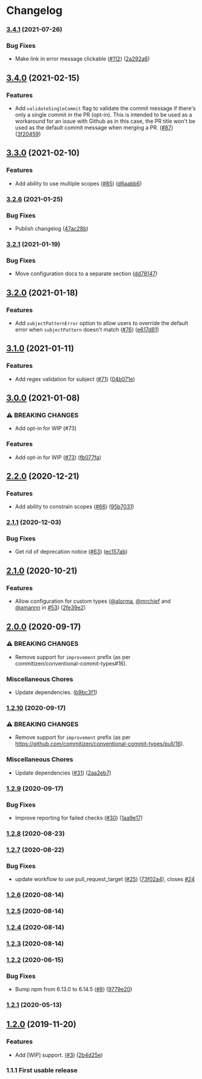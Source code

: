 # Changelog

### [3.4.1](https://github.com/amannn/action-semantic-pull-request/compare/v3.4.0...v3.4.1) (2021-07-26)


### Bug Fixes

* Make link in error message clickable ([#112](https://github.com/amannn/action-semantic-pull-request/issues/112)) ([2a292a6](https://github.com/amannn/action-semantic-pull-request/commit/2a292a6550224ddc9d79731bcd15732b42344ebf))

## [3.4.0](https://github.com/amannn/action-semantic-pull-request/compare/v3.3.0...v3.4.0) (2021-02-15)


### Features

* Add `validateSingleCommit` flag to validate the commit message if there's only a single commit in the PR (opt-in). This is intended to be used as a workaround for an issue with Github as in this case, the PR title won't be used as the default commit message when merging a PR. ([#87](https://github.com/amannn/action-semantic-pull-request/issues/87)) ([3f20459](https://github.com/amannn/action-semantic-pull-request/commit/3f20459aa1121f2f0093f06f565a95fe7c5cf402))

## [3.3.0](https://github.com/amannn/action-semantic-pull-request/compare/v3.2.6...v3.3.0) (2021-02-10)


### Features

* Add ability to use multiple scopes ([#85](https://github.com/amannn/action-semantic-pull-request/issues/85)) ([d6aabb6](https://github.com/amannn/action-semantic-pull-request/commit/d6aabb6fedc5f57cec60b16db8595a92f1e263ab))

### [3.2.6](https://github.com/amannn/action-semantic-pull-request/compare/v3.2.5...v3.2.6) (2021-01-25)


### Bug Fixes

* Publish changelog ([47ac28b](https://github.com/amannn/action-semantic-pull-request/commit/47ac28b008b9b34b6cda0c1d558f4b8f25a0d3bb))

### [3.2.1](https://github.com/amannn/action-semantic-pull-request/compare/v3.2.0...v3.2.1) (2021-01-19)


### Bug Fixes

* Move configuration docs to a separate section ([dd78147](https://github.com/amannn/action-semantic-pull-request/commit/dd78147b453899371b7406672fb5ebe9dc5e2c5f))

## [3.2.0](https://github.com/amannn/action-semantic-pull-request/compare/v3.1.0...v3.2.0) (2021-01-18)


### Features

* Add `subjectPatternError` option to allow users to override the default error when `subjectPattern` doesn't match ([#76](https://github.com/amannn/action-semantic-pull-request/issues/76)) ([e617d81](https://github.com/amannn/action-semantic-pull-request/commit/e617d811330c87d229d4d7c9a91517f6197869a2))

## [3.1.0](https://github.com/amannn/action-semantic-pull-request/compare/v3.0.0...v3.1.0) (2021-01-11)


### Features

* Add regex validation for subject ([#71](https://github.com/amannn/action-semantic-pull-request/issues/71)) ([04b071e](https://github.com/amannn/action-semantic-pull-request/commit/04b071e606842fe1c6b50fcbc0cab856c7d1cb49))

## [3.0.0](https://github.com/amannn/action-semantic-pull-request/compare/v2.2.0...v3.0.0) (2021-01-08)


### ⚠ BREAKING CHANGES

* Add opt-in for WIP (#73)

### Features

* Add opt-in for WIP ([#73](https://github.com/amannn/action-semantic-pull-request/issues/73)) ([fb077fa](https://github.com/amannn/action-semantic-pull-request/commit/fb077fa571d6e14bc0ba9bc5b971e741ac693399))

## [2.2.0](https://github.com/amannn/action-semantic-pull-request/compare/v2.1.1...v2.2.0) (2020-12-21)


### Features

* Add ability to constrain scopes ([#66](https://github.com/amannn/action-semantic-pull-request/issues/66)) ([95b7031](https://github.com/amannn/action-semantic-pull-request/commit/95b703180f65c7da62280f216fb2a6fcc176dd26))

### [2.1.1](https://github.com/amannn/action-semantic-pull-request/compare/v2.1.0...v2.1.1) (2020-12-03)


### Bug Fixes

* Get rid of deprecation notice ([#63](https://github.com/amannn/action-semantic-pull-request/issues/63)) ([ec157ab](https://github.com/amannn/action-semantic-pull-request/commit/ec157abe0cb1f9c0ec79c022db8a5e6245f53df8))

## [2.1.0](https://github.com/amannn/action-semantic-pull-request/compare/v2.0.0...v2.1.0) (2020-10-21)


### Features

* Allow configuration for custom types ([@alorma](https://github.com/alorma), [@mrchief](https://github.com/mrchief) and [@amannn](https://github.com/amannn) in [#53](https://github.com/amannn/action-semantic-pull-request/issues/53)) ([2fe39e2](https://github.com/amannn/action-semantic-pull-request/commit/2fe39e2ce8ed0337bff045b6b6457e685d0dd51f))

## [2.0.0](https://github.com/amannn/action-semantic-pull-request/compare/v1.2.10...v2.0.0) (2020-09-17)


### ⚠ BREAKING CHANGES

* Remove support for `improvement` prefix (as per commitizen/conventional-commit-types#16).

### Miscellaneous Chores

* Update dependencies. ([b9bc3f1](https://github.com/amannn/action-semantic-pull-request/commit/b9bc3f12d1e30b03273a4077cb7936b091fb1ba2))

### [1.2.10](https://github.com/amannn/action-semantic-pull-request/compare/v1.2.9...v1.2.10) (2020-09-17)


### ⚠ BREAKING CHANGES

* Remove support for `improvement` prefix (as per https://github.com/commitizen/conventional-commit-types/pull/16).

### Miscellaneous Chores

* Update dependencies ([#31](https://github.com/amannn/action-semantic-pull-request/issues/31)) ([2aa2eb7](https://github.com/amannn/action-semantic-pull-request/commit/2aa2eb7e08ff8a6d0eaf3d42df0efec1cdeb1984))

### [1.2.9](https://github.com/amannn/action-semantic-pull-request/compare/v1.2.8...v1.2.9) (2020-09-17)


### Bug Fixes

* Improve reporting for failed checks ([#30](https://github.com/amannn/action-semantic-pull-request/issues/30)) ([1aa9e17](https://github.com/amannn/action-semantic-pull-request/commit/1aa9e172840b7e07c0751e80aa03271b80d27ebe))

### [1.2.8](https://github.com/amannn/action-semantic-pull-request/compare/v1.2.7...v1.2.8) (2020-08-23)

### [1.2.7](https://github.com/amannn/action-semantic-pull-request/compare/v1.2.6...v1.2.7) (2020-08-22)


### Bug Fixes

* update workflow to use pull_request_target ([#25](https://github.com/amannn/action-semantic-pull-request/issues/25)) ([73f02a4](https://github.com/amannn/action-semantic-pull-request/commit/73f02a44b31b2c716caf45cc18e5e12d405ae225)), closes [#24](https://github.com/amannn/action-semantic-pull-request/issues/24)

### [1.2.6](https://github.com/amannn/action-semantic-pull-request/compare/v1.2.5...v1.2.6) (2020-08-14)

### [1.2.5](https://github.com/amannn/action-semantic-pull-request/compare/v1.2.4...v1.2.5) (2020-08-14)

### [1.2.4](https://github.com/amannn/action-semantic-pull-request/compare/v1.2.3...v1.2.4) (2020-08-14)

### [1.2.3](https://github.com/amannn/action-semantic-pull-request/compare/v1.2.2...v1.2.3) (2020-08-14)

### [1.2.2](https://github.com/amannn/action-semantic-pull-request/compare/v1.2.1...v1.2.2) (2020-06-15)


### Bug Fixes

* Bump npm from 6.13.0 to 6.14.5 ([#8](https://github.com/amannn/action-semantic-pull-request/issues/8)) ([9779e20](https://github.com/amannn/action-semantic-pull-request/commit/9779e20f1998f8b97180af283e8f4b29f120d44f))

### [1.2.1](https://github.com/amannn/action-semantic-pull-request/compare/v1.2.0...v1.2.1) (2020-05-13)

## [1.2.0](https://github.com/amannn/action-semantic-pull-request/compare/v1.1.1...v1.2.0) (2019-11-20)


### Features

* Add [WIP] support.  ([#3](https://github.com/amannn/action-semantic-pull-request/issues/3)) ([2b4d25e](https://github.com/amannn/action-semantic-pull-request/commit/2b4d25ed4b55efc389f5e5898b061615ae96a1da))

### 1.1.1 First usable release
